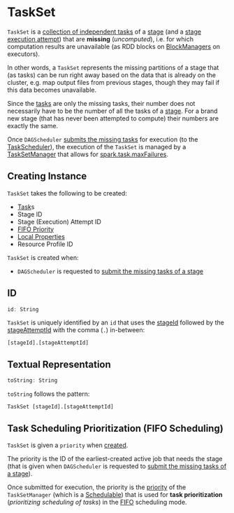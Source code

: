 # TaskSet

`TaskSet` is a [collection of independent tasks](#tasks) of a [stage](#stageId) (and a [stage execution attempt](#stageAttemptId)) that are **missing** (_uncomputed_), i.e. for which computation results are unavailable (as RDD blocks on [BlockManagers](../storage/BlockManager.md) on executors).

In other words, a `TaskSet` represents the missing partitions of a stage that (as tasks) can be run right away based on the data that is already on the cluster, e.g. map output files from previous stages, though they may fail if this data becomes unavailable.

Since the [tasks](#tasks) are only the missing tasks, their number does not necessarily have to be the number of all the tasks of a [stage](#stageId). For a brand new stage (that has never been attempted to compute) their numbers are exactly the same.

Once `DAGScheduler` [submits the missing tasks](DAGScheduler.md#submitMissingTasks) for execution (to the [TaskScheduler](TaskScheduler.md)), the execution of the `TaskSet` is managed by a [TaskSetManager](TaskSetManager.md) that allows for [spark.task.maxFailures](../configuration-properties.md#spark.task.maxFailures).

## Creating Instance

`TaskSet` takes the following to be created:

* <span id="tasks"> [Task](Task.md)s
* <span id="stageId"> Stage ID
* <span id="stageAttemptId"> Stage (Execution) Attempt ID
* [FIFO Priority](#priority)
* <span id="properties"> [Local Properties](../SparkContext.md#localProperties)
* <span id="resourceProfileId"> Resource Profile ID

`TaskSet` is created when:

* `DAGScheduler` is requested to [submit the missing tasks of a stage](DAGScheduler.md#submitMissingTasks)

## <span id="id"> ID

```scala
id: String
```

`TaskSet` is uniquely identified by an `id` that uses the [stageId](#stageId) followed by the [stageAttemptId](#stageAttemptId) with the comma (`.`) in-between:

```text
[stageId].[stageAttemptId]
```

## <span id="toString"> Textual Representation

```scala
toString: String
```

`toString` follows the pattern:

```text
TaskSet [stageId].[stageAttemptId]
```

## <span id="priority"><span id="fifo-scheduling"> Task Scheduling Prioritization (FIFO Scheduling)

`TaskSet` is given a `priority` when [created](#creating-instance).

The priority is the ID of the earliest-created active job that needs the stage (that is given when `DAGScheduler` is requested to [submit the missing tasks of a stage](DAGScheduler.md#submitMissingTasks)).

Once submitted for execution, the priority is the [priority](TaskSetManager.md#priority) of the `TaskSetManager` (which is a [Schedulable](Schedulable.md)) that is used for **task prioritization** (_prioritizing scheduling of tasks_) in the [FIFO](Pool.md#FIFOSchedulingAlgorithm) scheduling mode.
